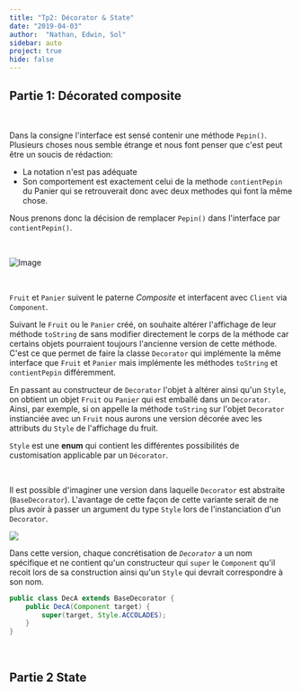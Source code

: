 ```yaml
---
title: "Tp2: Décorator & State"
date: "2019-04-03"
author:  "Nathan, Edwin, Sol"
sidebar: auto
project: true
hide: false
---
```


## Partie 1: Décorated composite

<br>

<Container type="danger">

Dans la consigne l'interface est sensé contenir une méthode `Pepin()`. Plusieurs choses nous semble étrange et nous font penser que c'est peut être un soucis de rédaction: 

* La notation n'est pas adéquate 
* Son comportement est exactement celui de la methode `contientPepin` du Panier qui se retrouverait donc avec deux methodes qui font la même chose. 

Nous prenons donc la décision de remplacer `Pepin()` dans l'interface par `contientPepin()`. 

</Container>

<br>

![Image](https://i.imgur.com/c9cXKxz.png)

<br>

`Fruit` et `Panier` suivent le paterne _Composite_ et interfacent avec `Client` via `Component`.

Suivant le `Fruit` ou le `Panier` créé, on souhaite altérer l'affichage de leur méthode `toString` de sans modifier directement le corps de la méthode car certains objets pourraient toujours l'ancienne version de cette méthode. C'est ce que permet de faire la classe `Decorator` qui implémente la même interface que `Fruit` et `Panier` mais implémente les méthodes `toString` et `contientPepin` différemment.

En passant au constructeur de `Decorator` l'objet à altérer ainsi qu'un `Style`, on obtient un objet `Fruit` ou `Panier` qui est emballé dans un `Decorator`. Ainsi, par exemple, si on appelle la méthode `toString` sur l'objet `Decorator` instianciée avec un `Fruit` nous aurons une version décorée avec les attributs du `Style` de l'affichage du fruit.

<Container type="info">

`Style` est une **enum** qui contient les différentes possibilités de customisation applicable par un `Décorator`.

</Container>

<Spoiler tag="Alternative">

<br>

Il est possible d'imaginer une version dans laquelle `Decorator` est abstraite (`BaseDecorator`). L'avantage de cette façon de cette variante serait de ne plus avoir à passer un argument du type `Style` lors de l'instanciation d'un `Decorator`.

<a href="https://i.imgur.com/xAaqDtt.png">
    <img src="https://i.imgur.com/xAaqDtt.png">
</a>

Dans cette version, chaque concrétisation de _`Decorator`_ a un nom spécifique et ne contient qu'un constructeur qui `super` le `Component` qu'il recoit lors de sa construction ainsi qu'un `Style` qui devrait correspondre à son nom.

```java
public class DecA extends BaseDecorator {
    public DecA(Component target) {
        super(target, Style.ACCOLADES);
    }
}
```

<br>

</Spoiler>

## Partie 2 State
